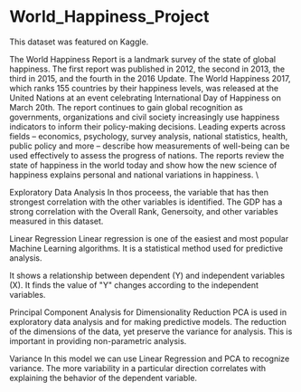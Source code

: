 # World_Happiness_Project

This dataset was featured on Kaggle. 

The World Happiness Report is a landmark survey of the state of global happiness. The first report was published in 2012, the second in 2013, the third in 2015, and the fourth in the 2016 Update. The World Happiness 2017, which ranks 155 countries by their happiness levels, was released at the United Nations at an event celebrating International Day of Happiness on March 20th. The report continues to gain global recognition as governments, organizations and civil society increasingly use happiness indicators to inform their policy-making decisions. Leading experts across fields – economics, psychology, survey analysis, national statistics, health, public policy and more – describe how measurements of well-being can be used effectively to assess the progress of nations. The reports review the state of happiness in the world today and show how the new science of happiness explains personal and national variations in happiness.
\

Exploratory Data Analysis
In thos proceess, the variable that has then strongest correlation with the other variables is identified. The GDP has a strong correlation with the Overall Rank, Genersoity, and other variables measured in this dataset.

Linear Regression
Linear regression is one of the easiest and most popular Machine Learning algorithms. It is a statistical method used for predictive analysis.

It shows a relationship between dependent (Y) and independent variables (X). It finds the value of "Y" changes according to the independent variables.

Principal Component Analysis for Dimensionality Reduction
PCA is used in exploratory data analysis and for making predictive models. The reduction of the dimensions of the data, yet preserve the variance for analysis. This is important in providing non-parametric analysis.

Variance
In this model we can use Linear Regression and PCA to recognize variance. The more variability in a particular direction correlates with explaining the behavior of the dependent variable.
